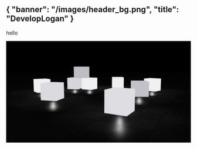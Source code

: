 {
  "banner": "/images/header_bg.png",
  "title": "DevelopLogan"
}
---
hello

![](/images/header_bg.png)